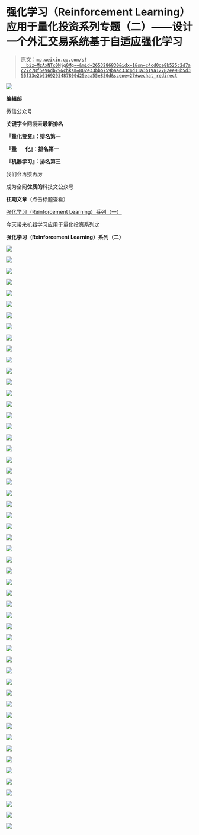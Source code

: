 # 强化学习（Reinforcement Learning）应用于量化投资系列专题（二）——设计一个外汇交易系统基于自适应强化学习

> 原文：[`mp.weixin.qq.com/s?__biz=MzAxNTc0Mjg0Mg==&mid=2653286830&idx=1&sn=c4cd0de8b525c2d7ac27c78f5e96db29&chksm=802e33bbb759baad33c4d11a3b19a12782ee98b5d355f33e2b6169293487800d25eaa55e830d&scene=27#wechat_redirect`](http://mp.weixin.qq.com/s?__biz=MzAxNTc0Mjg0Mg==&mid=2653286830&idx=1&sn=c4cd0de8b525c2d7ac27c78f5e96db29&chksm=802e33bbb759baad33c4d11a3b19a12782ee98b5d355f33e2b6169293487800d25eaa55e830d&scene=27#wechat_redirect)

![](img/1062cd2e5e7eaaf42b8f336260a5b683.png)

**编辑部**

微信公众号

**关键字**全网搜索**最新排名**

**『量化投资』：排名第一**

**『量       化』：排名第一**

**『机器学习』：排名第三**

我们会再接再厉

成为全网**优质的**科技文公众号

**往期文章**（点击标题查看）

[强化学习（Reinforcement Learning）系列（一）](https://mp.weixin.qq.com/s?__biz=MzAxNTc0Mjg0Mg==&mid=2653286755&idx=1&sn=156ca3a5021e171225de9553a2cbf411&chksm=802e3376b759ba6076fefe52747c159f040e78f7645fc21bd761cc1ea5ce44a07c01d15f177a&scene=21#wechat_redirect)

今天带来机器学习应用于量化投资系列之

**强化学习（Reinforcement Learning）系列（二）**

![](img/d1cad40ab25a994162df3894d1fbf425.png)

![](img/b3670c6138a6abebcc69682fe3e0a5de.png)

![](img/46d5dc8bf14d088a2439e870fdfcb074.png)

![](img/e6bb764c6079893c1f8483cdf157185f.png)

![](img/ca6f08342dc4cacd9c8861a116f59a96.png)

![](img/d039e3b95c14a756fb26c6810896f327.png)

![](img/7e6f9f95014718d7940d2a2ce00c3f8a.png)

![](img/6ca34f359197d170ece0e459f88c2b16.png)

![](img/741e1b463626703633b6385ebd77ec2e.png)

![](img/d9f4c2e3b8e7f1ba57f2048c1479343d.png)

![](img/4b403981d34951fb2e0c7edcf1e3cc7d.png)

![](img/4376e4e9037970c6a9acb440ae163733.png)

![](img/822af3b67543bb9e441ed0ca00e8b6dd.png)

![](img/0e05e80872fc3b6c7a3c9cdc03f6e4d2.png)

![](img/f6269f0260873ecd974e3f7b1d9b23c2.png)

![](img/b39e72e19022324c38766bb5f3622a1e.png)

![](img/351ec76dc9374e31dfb467299a26dd7e.png)

![](img/cca9009a17336099ae1cee86d326c4ef.png)

![](img/0c30f702f276f293442bf988c53bf6d4.png)

![](img/d40f45d091abc6caeedf831fe24b79bf.png)

![](img/60b8ffa4865d42c83c0d5c64824d7132.png)

![](img/bac08a2181e925e082d58a262accfb3e.png)

![](img/fbe89ca92b405821397dac3569b03738.png)

![](img/011b90c3adf5aa0ba225da0f99a11728.png)

![](img/319c4be6fbb0aa5663fd6369ce4cfd08.png)

![](img/a29adfe355424faf261c15931cdcf8b8.png)

![](img/4a972095edb3dd30ef9d8382e99b0d98.png)

![](img/96672726bcdb03fb49c7f9996ba9e626.png)

![](img/3b465e5d39253b34bddd22d13ccd552b.png)

![](img/010a917d5ba5d51fea0f65d0a1a551ff.png)

![](img/a825cdd2c6207571d7a59aede0398183.png)

![](img/36f19b352a965ddd079fb5b9c90e978f.png)

![](img/767fd8d04a7f62c261c2d3996e69d82a.png)

![](img/4b5e174608b578e434163367420b5391.png)

![](img/b0dea99937cf7c1479e8ae1f9c0b31d1.png)

![](img/ffa5e52ff9cf4fb29c227edc9a8cfde0.png)

![](img/9441758373de9d2b8bc57b08a27d714f.png)

![](img/84a609ff802c8d9b9c972eb0c298206c.png)

![](img/c15f34b8c9efbc4bee18fdd9ee66ee94.png)

![](img/34125ea6f69023eaa6f4ef50f178403d.png)

![](img/6b02d0f46d66f877fcca507f3536bed1.png)

![](img/99682a715d328da718744b9e881b22c6.png)

![](img/bdc40b7c2ff1298f688ffda3cc69f6db.png)

![](img/2932b16c5cf0d5c71abf432aa64ca066.png)

![](img/1f343dc513c1e11c8e8b7a0591155f2f.png)

![](img/cafa0b5d246b9316ed6f35ac166ddddc.png)

![](img/0a1a09217fc409c812204cff116aae03.png)

![](img/e55b0620aebce168d9569a05ff7bc580.png)

![](img/b73033d04e60ffc051db2bdb5a91f686.png)

![](img/2b87865981420db84283f2c7a0edffe8.png)

![](img/87d4575b057d55cef24492108be84f81.png)

![](img/c27c6cf9e9c0d2546e38719cd63c7ea7.png)

![](img/b96ca30e84da4d2fcd8692a7ddbe677b.png)